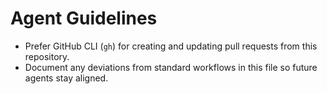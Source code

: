 # Agent Guidelines

- Prefer GitHub CLI (`gh`) for creating and updating pull requests from this repository.
- Document any deviations from standard workflows in this file so future agents stay aligned.
